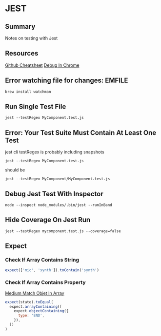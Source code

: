 # JEST

## Summary

Notes on testing with Jest

## Resources

[Github Cheatsheet](https://github.com/sapegin/jest-cheat-sheet)
[Debug In Chrome](https://jestjs.io/docs/en/troubleshooting)

## Error watching file for changes: EMFILE

```console
brew install watchman
```

## Run Single Test File

```console
jest --testRegex MyComponent.test.js
```

## Error: Your Test Suite Must Contain At Least One Test

jest cli testRegex is probably including snapshots

```console
jest --testRegex MyComponent.test.js
```

should be

```console
jest --testRegex MyComponent/MyComponent.test.js
```

## Debug Jest Test With Inspector

```console
node --inspect node_modules/.bin/jest --runInBand
```

## Hide Coverage On Jest Run

```console
jest --testRegex mycomponent.test.js --coverage=false
```

## Expect

### Check If Array Contains String

```javascript
expect(['mic', 'synth']).toContain('synth')
```

### Check If Array Contains Property

[Medium Match Objet In Array](https://medium.com/@andrei.pfeiffer/jest-matching-objects-in-array-50fe2f4d6b98)

```javascript
expect(state).toEqual(
  expect.arrayContaining([
    expect.objectContaining({
      type: 'END',
    }),
  ])
)
```
